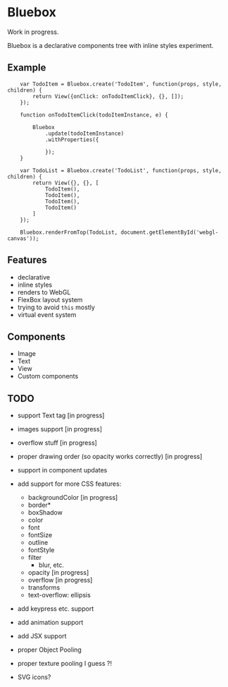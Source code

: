 Bluebox
===
Work in progress.

Bluebox is a declarative components tree with inline styles experiment.

Example
---
```
    var TodoItem = Bluebox.create('TodoItem', function(props, style, children) {
        return View({onClick: onTodoItemClick}, {}, []);
    });

    function onTodoItemClick(todoItemInstance, e) {

        Bluebox
            .update(todoItemInstance)
            .withProperties({

            });
    }

    var TodoList = Bluebox.create('TodoList', function(props, style, children) {
        return View({}, {}, [
            TodoItem(),
            TodoItem(),
            TodoItem(),
            TodoItem()
        ]
    });

    Bluebox.renderFromTop(TodoList, document.getElementById('webgl-canvas'));
```


Features
---
- declarative
- inline styles
- renders to WebGL
- FlexBox layout system
- trying to avoid `this` mostly
- virtual event system

Components
---
- Image
- Text
- View
- Custom components


TODO
---
- support Text tag [in progress]
- images support [in progress]
- overflow stuff [in progress]
- proper drawing order (so opacity works correctly) [in progress]
- support in component updates
- add support for more CSS features:
  - backgroundColor [in progress]
  - border*
  - boxShadow
  - color
  - font
  - fontSize
  - outline
  - fontStyle
  - filter
    - blur, etc.
  - opacity [in progress]
  - overflow [in progress]
  - transforms
  - text-overflow: ellipsis
- add keypress etc. support


- add animation support
- add JSX support
- proper Object Pooling
- proper texture pooling I guess ?!
- SVG icons?

